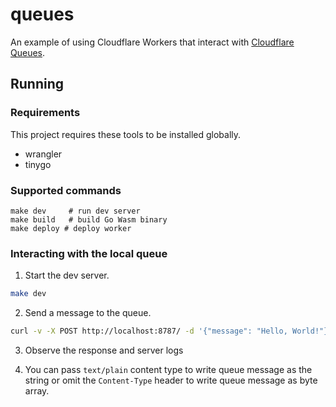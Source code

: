 # queues

An example of using Cloudflare Workers that interact with [Cloudflare Queues](https://developers.cloudflare.com/queues/).

## Running

### Requirements

This project requires these tools to be installed globally.

* wrangler
* tinygo

### Supported commands

```
make dev     # run dev server
make build   # build Go Wasm binary
make deploy # deploy worker
```

### Interacting with the local queue

1. Start the dev server.
```sh
make dev
```

2. Send a message to the queue.
```sh
curl -v -X POST http://localhost:8787/ -d '{"message": "Hello, World!"}' -H "Content-Type: application/json"
```

3. Observe the response and server logs

4. You can pass `text/plain` content type to write queue message as the string or omit the `Content-Type` header to write queue message as 
byte array.

